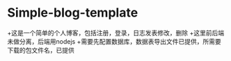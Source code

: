 # Simple-blog-template
+这是一个简单的个人博客，包括注册，登录，日志发表修改，删除
+这里前后端未做分离，后端用nodejs
+需要先配置数据库，数据表导出文件已提供，所需要下载的包文件名，已提供
